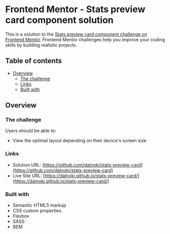 # Frontend Mentor - Stats preview card component solution

This is a solution to the [Stats preview card component challenge on Frontend Mentor](https://www.frontendmentor.io/challenges/stats-preview-card-component-8JqbgoU62). Frontend Mentor challenges help you improve your coding skills by building realistic projects.

## Table of contents

- [Overview](#overview)
    - [The challenge](#the-challenge)
    - [Links](#links)
    - [Built with](#built-with)
    
## Overview

### The challenge

Users should be able to:

- View the optimal layout depending on their device's screen size


### Links

- Solution URL: [https://github.com/dalnoki/stats-preview-card](https://github.com/dalnoki/stats-preview-card)
- Live Site URL: [https://dalnoki.github.io/stats-preview-card/](https://dalnoki.github.io/stats-preview-card/)


### Built with

- Semantic HTML5 markup
- CSS custom properties
- Flexbox
- SASS
- BEM